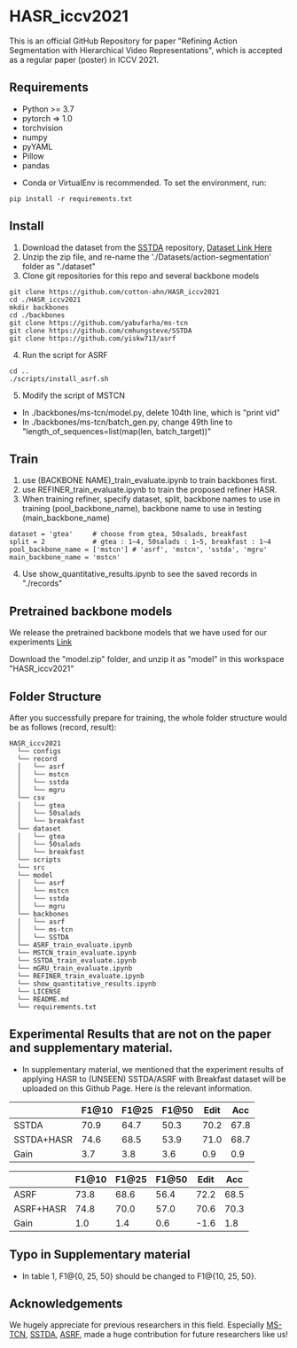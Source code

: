 # HASR_iccv2021
This is an official GitHub Repository for paper "Refining Action Segmentation with Hierarchical Video Representations", which is accepted as a regular paper (poster) in ICCV 2021.

## Requirements
* Python >= 3.7
* pytorch => 1.0
* torchvision
* numpy
* pyYAML
* Pillow
* pandas
- Conda or VirtualEnv is recommended. To set the environment, run:
```
pip install -r requirements.txt
```


## Install
1. Download the dataset from the [SSTDA](https://github.com/cmhungsteve/SSTDA) repository, [Dataset Link Here](https://www.dropbox.com/s/kc1oyz79rr2znmh/Datasets.zip?dl=0)
2. Unzip the zip file, and re-name the './Datasets/action-segmentation' folder as "./dataset"
3. Clone git repositories for this repo and several backbone models
```
git clone https://github.com/cotton-ahn/HASR_iccv2021
cd ./HASR_iccv2021
mkdir backbones
cd ./backbones
git clone https://github.com/yabufarha/ms-tcn
git clone https://github.com/cmhungsteve/SSTDA
git clone https://github.com/yiskw713/asrf
```
4. Run the script for ASRF
```
cd ..
./scripts/install_asrf.sh
```
5. Modify the script of MSTCN
* In ./backbones/ms-tcn/model.py, delete 104th line, which is "print vid"
* In ./backbones/ms-tcn/batch_gen.py, change 49th line to "length_of_sequences=list(map(len, batch_target))"

## Train
1. use (BACKBONE NAME)_train_evaluate.ipynb to train backbones first.
2. use REFINER_train_evaluate.ipynb to train the proposed refiner HASR.
3. When training refiner, specify dataset, split, backbone names to use in training (pool_backbone_name), backbone name to use in testing (main_backbone_name)
```
dataset = 'gtea'     # choose from gtea, 50salads, breakfast
split = 2            # gtea : 1~4, 50salads : 1~5, breakfast : 1~4
pool_backbone_name = ['mstcn'] # 'asrf', 'mstcn', 'sstda', 'mgru'
main_backbone_name = 'mstcn'
```
4. Use show_quantitative_results.ipynb to see the saved records in "./records"

## Pretrained backbone models
We release the pretrained backbone models that we have used for our experiments [Link](https://drive.google.com/file/d/1ExYJQa0PN_okVTY4NdZV5lPVhJDmuXTV/view?usp=sharing)

Download the "model.zip" folder, and unzip it as "model" in this workspace "HASR_iccv2021"

## Folder Structure
After you successfully prepare for training, the whole folder structure would be as follows (record, result):
```
HASR_iccv2021
  └── configs
  └── record
  │   └── asrf
  │   └── mstcn
  │   └── sstda
  │   └── mgru
  └── csv
  │   └── gtea
  │   └── 50salads
  │   └── breakfast  
  └── dataset
  │   └── gtea
  │   └── 50salads
  │   └── breakfast  
  └── scripts
  └── src
  └── model
  │   └── asrf
  │   └── mstcn
  │   └── sstda
  │   └── mgru
  └── backbones
  │   └── asrf
  │   └── ms-tcn
  │   └── SSTDA
  └── ASRF_train_evaluate.ipynb
  └── MSTCN_train_evaluate.ipynb
  └── SSTDA_train_evaluate.ipynb
  └── mGRU_train_evaluate.ipynb
  └── REFINER_train_evaluate.ipynb
  └── show_quantitative_results.ipynb
  └── LICENSE
  └── README.md
  └── requirements.txt
```

## Experimental Results that are not on the paper and supplementary material.
- In supplementary material, we mentioned that the experiment results of applying HASR to (UNSEEN) SSTDA/ASRF with Breakfast dataset will be uploaded on this Github Page. Here is the relevant information. 

|  | F1@10 | F1@25 | F1@50 | Edit | Acc |
|---|---|---|---|---|---|
| SSTDA | 70.9 | 64.7 | 50.3 | 70.2 | 67.8 |
| SSTDA+HASR | 74.6 | 68.5 | 53.9 | 71.0 | 68.7 |
| Gain | 3.7 | 3.8 | 3.6 | 0.9 | 0.9 |

|  | F1@10 | F1@25 | F1@50 | Edit | Acc |
|---|---|---|---|---|---|
| ASRF | 73.8 | 68.6 | 56.4 | 72.2 | 68.5 |
| ASRF+HASR | 74.8 | 70.0 | 57.0 | 70.6 | 70.3 | 
| Gain | 1.0 | 1.4 | 0.6 | -1.6 | 1.8 | 


## Typo in Supplementary material
- In table 1, F1@{0, 25, 50} should be changed to F1@{10, 25, 50}.

## Acknowledgements
We hugely appreciate for previous researchers in this field. Especially [MS-TCN](https://github.com/yabufarha/ms-tcn), [SSTDA](https://github.com/cmhungsteve/SSTDA), [ASRF](https://github.com/yiskw713/asrf), made a huge contribution for future researchers like us!
